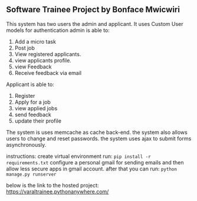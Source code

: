 ## Software Trainee Project by Bonface Mwicwiri

This system has two users the admin and applicant. It uses Custom User models for authentication
admin is able to:
1. Add a micro task 
2. Post job
3. View registered applicants.
4. view applicants profile.
5. view Feedback
6. Receive feedback via email

Applicant is able to:
1. Register
2. Apply for a job
3. view applied jobs
4. send feedback
5. update their profile

The system is uses memcache as cache back-end. the system also allows users to change and reset passwords.
the system uses ajax to submit forms asynchronously.

instructions:
create virtual environment
run:
`pip install -r requirements.txt`
configure a personal gmail for sending emails and then allow less secure apps in gmail account.
after that you can run: `python manage.py runserver`

below is the link to the hosted project:
https://varaltrainee.pythonanywhere.com/